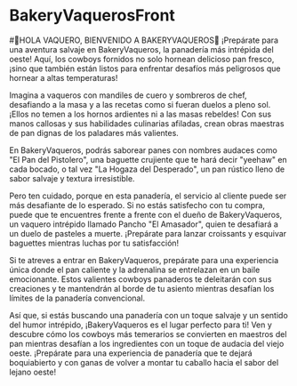 # BakeryVaquerosFront
#🤠HOLA VAQUERO, BIENVENIDO A BAKERYVAQUEROS🤠
¡Prepárate para una aventura salvaje en BakeryVaqueros, la panadería más intrépida del oeste! Aquí, los cowboys fornidos no solo hornean delicioso pan fresco, ¡sino que también están listos para enfrentar desafíos más peligrosos que hornear a altas temperaturas!

Imagina a vaqueros con mandiles de cuero y sombreros de chef, desafiando a la masa y a las recetas como si fueran duelos a pleno sol. ¡Ellos no temen a los hornos ardientes ni a las masas rebeldes! Con sus manos callosas y sus habilidades culinarias afiladas, crean obras maestras de pan dignas de los paladares más valientes.

En BakeryVaqueros, podrás saborear panes con nombres audaces como "El Pan del Pistolero", una baguette crujiente que te hará decir "yeehaw" en cada bocado, o tal vez "La Hogaza del Desperado", un pan rústico lleno de sabor salvaje y textura irresistible.

Pero ten cuidado, porque en esta panadería, el servicio al cliente puede ser más desafiante de lo esperado. Si no estás satisfecho con tu compra, puede que te encuentres frente a frente con el dueño de BakeryVaqueros, un vaquero intrépido llamado Pancho "El Amasador", quien te desafiará a un duelo de pasteles a muerte. ¡Prepárate para lanzar croissants y esquivar baguettes mientras luchas por tu satisfacción!

Si te atreves a entrar en BakeryVaqueros, prepárate para una experiencia única donde el pan caliente y la adrenalina se entrelazan en un baile emocionante. Estos valientes cowboys panaderos te deleitarán con sus creaciones y te mantendrán al borde de tu asiento mientras desafían los límites de la panadería convencional.

Así que, si estás buscando una panadería con un toque salvaje y un sentido del humor intrépido, ¡BakeryVaqueros es el lugar perfecto para ti! Ven y descubre cómo los cowboys más temerarios se convierten en maestros del pan mientras desafían a los ingredientes con un toque de audacia del viejo oeste. ¡Prepárate para una experiencia de panadería que te dejará boquiabierto y con ganas de volver a montar tu caballo hacia el sabor del lejano oeste!
